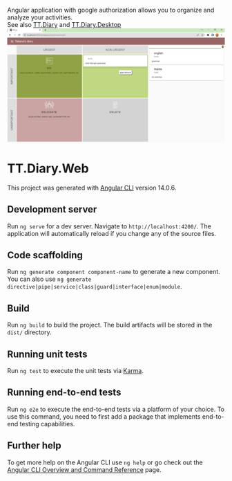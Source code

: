 Angular application with google authorization allows you to organize and analyze your activities.<br/>
See also <a href="https://github.com/TanyaPok/TT.Diary">TT.Diary</a> and <a href="https://github.com/TanyaPok/TT.Diary.Desktop">TT.Diary.Desktop</a><br/>
<img src="https://github.com/TanyaPok/TT.Diary.Web/blob/main/screen1.png">

# TT.Diary.Web

This project was generated with [Angular CLI](https://github.com/angular/angular-cli) version 14.0.6.

## Development server

Run `ng serve` for a dev server. Navigate to `http://localhost:4200/`. The application will automatically reload if you change any of the source files.

## Code scaffolding

Run `ng generate component component-name` to generate a new component. You can also use `ng generate directive|pipe|service|class|guard|interface|enum|module`.

## Build

Run `ng build` to build the project. The build artifacts will be stored in the `dist/` directory.

## Running unit tests

Run `ng test` to execute the unit tests via [Karma](https://karma-runner.github.io).

## Running end-to-end tests

Run `ng e2e` to execute the end-to-end tests via a platform of your choice. To use this command, you need to first add a package that implements end-to-end testing capabilities.

## Further help

To get more help on the Angular CLI use `ng help` or go check out the [Angular CLI Overview and Command Reference](https://angular.io/cli) page.
